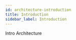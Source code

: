 ```yaml
---
id: architecture-introduction
title: Introduction
sidebar_label: Introduction
---
```

Intro Architecture 